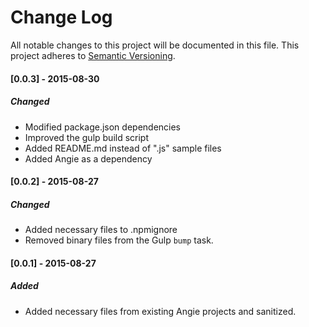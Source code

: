 # Change Log
All notable changes to this project will be documented in this file.
This project adheres to [Semantic Versioning](http://semver.org/).

#### [0.0.3] - 2015-08-30
##### Changed
- Modified package.json dependencies
- Improved the gulp build script
- Added README.md instead of ".js" sample files
- Added Angie as a dependency

#### [0.0.2] - 2015-08-27
##### Changed
- Added necessary files to .npmignore
- Removed binary files from the Gulp `bump` task.

#### [0.0.1] - 2015-08-27
##### Added
- Added necessary files from existing Angie projects and sanitized.